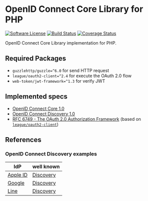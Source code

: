 # OpenID Connect Core Library for PHP

[![Software License][license-svg]][license-link]
[![Build Status][travis-svg]][travis-link]
[![Coverage Status][coveralls-svg]][coveralls-link]

OpenID Connect Core Library implementation for PHP.

## Required Packages

* `guzzlehttp/guzzle=^6.0` for send HTTP request
* `league/oauth2-client=^2.4` for execute the OAuth 2.0 flow
* `web-token/jwt-framework=^1.3` for verify JWT

## Implemented specs

* [OpenID Connect Core 1.0][spec-openid-core]
* [OpenID Connect Discovery 1.0][spec-openid-discovery]
* [RFC 6749 - The OAuth 2.0 Authorization Framework][spec-rfc6749] (based on [`league/oauth2-client`](https://oauth2-client.thephpleague.com/))

[spec-openid-core]: https://openid.net/specs/openid-connect-core-1_0.html
[spec-openid-discovery]: https://openid.net/specs/openid-connect-discovery-1_0.html
[spec-rfc6749]: https://tools.ietf.org/html/rfc6749

## References

### OpenID Connect Discovery examples

| IdP | well known |
| --- | --- |
| [Apple ID](https://developer.apple.com/sign-in-with-apple/) | [Discovery](https://appleid.apple.com/auth/.well-known/openid-configuration) |
| [Google](https://developers.google.com/identity/protocols/OpenIDConnect) | [Discovery](https://accounts.google.com/.well-known/openid-configuration) |
| [Line](https://developers.line.biz/en/docs/line-login/web/integrate-line-login/) | [Discovery](https://access.line.me/.well-known/openid-configuration) |

[license-svg]: https://img.shields.io/badge/license-MIT-brightgreen.svg
[license-link]: https://github.com/oidcphp/core/blob/master/LICENSE
[travis-svg]: https://travis-ci.com/oidcphp/core.svg?branch=master
[travis-link]: https://travis-ci.com/oidcphp/core
[coveralls-svg]: https://coveralls.io/repos/github/oidcphp/core/badge.svg?branch=master
[coveralls-link]: https://coveralls.io/github/oidcphp/core

